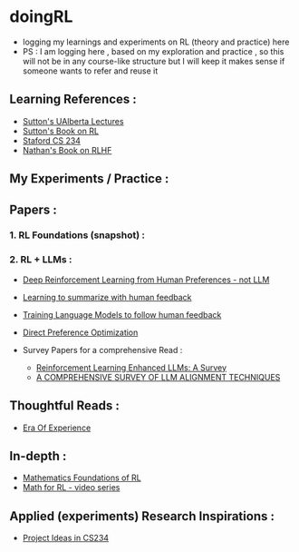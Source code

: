 # doingRL
- logging my learnings and experiments on RL (theory and practice) here
- PS : I am logging here , based on my exploration and practice , so this will not be in any course-like structure but I will keep it makes sense if someone wants to refer and reuse it

## Learning References :
- [Sutton's UAlberta Lectures](https://web.stanford.edu/class/cme241/lecture_slides/rich_sutton_slides/2-3-bandits.pdf)
- [Sutton's Book on RL ](http://www.incompleteideas.net/book/RLbook2020trimmed.pdf)
- [Staford CS 234](https://www.youtube.com/playlist?list=PLoROMvodv4rN4wG6Nk6sNpTEbuOSosZdX)
- [Nathan's Book on RLHF](https://rlhfbook.com/c/01-introduction.html)

## My Experiments / Practice :


## Papers : 
### 1. RL Foundations (snapshot) : 

### 2. RL + LLMs :
- [Deep Reinforcement Learning from Human Preferences - not LLM](https://arxiv.org/pdf/1706.03741)
- [Learning to summarize with human feedback](https://proceedings.neurips.cc/paper_files/paper/2020/file/1f89885d556929e98d3ef9b86448f951-Paper.pdf)
- [Training Language Models to follow human feedback](https://arxiv.org/pdf/2203.02155)
- [Direct Preference Optimization](https://arxiv.org/pdf/2305.18290)

- Survey Papers for a comprehensive Read :
  - [Reinforcement Learning Enhanced LLMs: A Survey](https://arxiv.org/pdf/2412.10400)
  - [A COMPREHENSIVE SURVEY OF LLM ALIGNMENT TECHNIQUES](https://arxiv.org/pdf/2407.16216)

## Thoughtful Reads :
- [Era Of Experience](https://storage.googleapis.com/deepmind-media/Era-of-Experience%20/The%20Era%20of%20Experience%20Paper.pdf)

## In-depth : 
- [Mathematics Foundations of RL](https://github.com/MathFoundationRL/Book-Mathematical-Foundation-of-Reinforcement-Learning)
- [Math for RL - video series](https://www.youtube.com/watch?v=zJHtM5dN69g&list=PLEhdbSEZZbDaFWPX4gehhwB9vJZJ1DNm8&index=3)

## Applied (experiments) Research Inspirations :
- [Project Ideas in CS234](https://web.stanford.edu/class/cs234/project.html)
